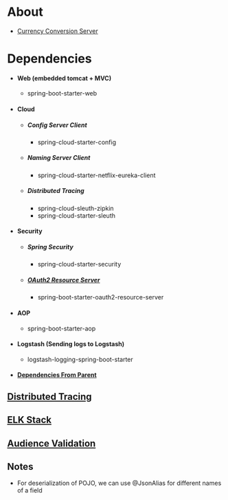 About
=====
- [Currency Conversion Server](http://localhost:8755/swagger-ui/index.html?urls.primaryName=currency-conversion-service)

Dependencies
============
- #### Web (embedded tomcat + MVC)
    - spring-boot-starter-web
- #### Cloud
  - ##### Config Server Client
      - spring-cloud-starter-config
  - ##### Naming Server Client
    - spring-cloud-starter-netflix-eureka-client
  - ##### Distributed Tracing
    - spring-cloud-sleuth-zipkin
    - spring-cloud-starter-sleuth
- #### Security
  - ##### Spring Security
    - spring-cloud-starter-security
  - ##### [OAuth2 Resource Server](./../moreinfo.md#Resource-server)
    - spring-boot-starter-oauth2-resource-server
- #### AOP
  - spring-boot-starter-aop
- #### Logstash (Sending logs to Logstash)
  - logstash-logging-spring-boot-starter
- #### [Dependencies From Parent](./../moreinfo.md#Dependencies-from-parent)

[Distributed Tracing](./../moreinfo.md#distributed-tracing)
-----------------------------------------------------------
[ELK Stack](./../moreinfo.md#elk-stack)
---------------------------------------
[Audience Validation](./../moreinfo.md#audience-validation)
------------------------
Notes
-----
- For deserialization of POJO, we can use @JsonAlias for different names of a field
